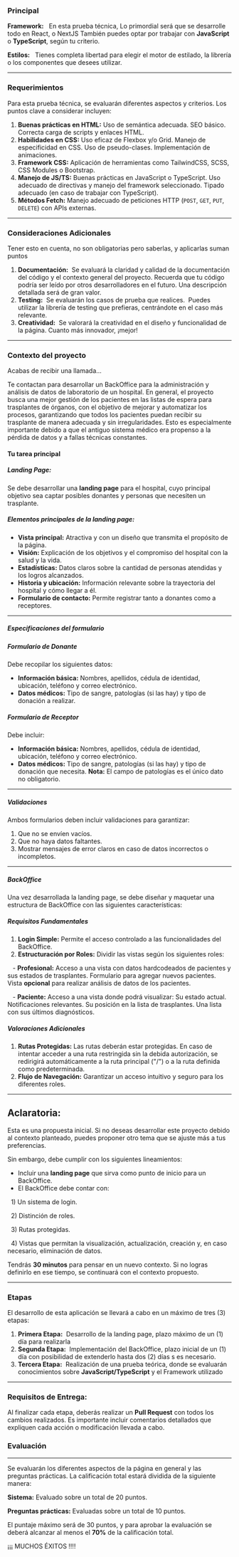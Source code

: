 ### Principal

**Framework:**  
En esta prueba técnica, Lo primordial será que se desarrolle todo en React, o NextJS También puedes optar por trabajar con **JavaScript** o **TypeScript**, según tu criterio.

**Estilos:**  
Tienes completa libertad para elegir el motor de estilado, la librería o los componentes que desees utilizar.

---
### Requerimientos
Para esta prueba técnica, se evaluarán diferentes aspectos y criterios. Los puntos clave a considerar incluyen:
1. **Buenas prácticas en HTML:**  Uso de semántica adecuada. SEO básico. Correcta carga de scripts y enlaces HTML.
2. **Habilidades en CSS:** Uso eficaz de Flexbox y/o Grid. Manejo de especificidad en CSS. Uso de pseudo-clases. Implementación de animaciones.
3. **Framework CSS:** Aplicación de herramientas como TailwindCSS, SCSS, CSS Modules o Bootstrap.
4. **Manejo de JS/TS:** Buenas prácticas en JavaScript o TypeScript. Uso adecuado de directivas y manejo del framework seleccionado. Tipado adecuado (en caso de trabajar con TypeScript).
5. **Métodos Fetch:** Manejo adecuado de peticiones HTTP (`POST`, `GET`, `PUT`, `DELETE`) con APIs externas.
---
### Consideraciones Adicionales 
Tener esto en cuenta, no son obligatorias pero saberlas, y aplicarlas suman puntos

1. **Documentación:**  Se evaluará la claridad y calidad de la documentación del código y el contexto general del proyecto.  Recuerda que tu código podría ser leído por otros desarrolladores en el futuro. Una descripción detallada será de gran valor.
2. **Testing:**  Se evaluarán los casos de prueba que realices.  Puedes utilizar la librería de testing que prefieras, centrándote en el caso más relevante.
3. **Creatividad:**  Se valorará la creatividad en el diseño y funcionalidad de la página. Cuanto más innovador, ¡mejor!
  
---
### Contexto del proyecto

Acabas de recibir una llamada...

Te contactan para desarrollar un BackOffice para la administración y análisis de datos de laboratorio de un hospital. En general, el proyecto busca una mejor gestión de los pacientes en las listas de espera para trasplantes de órganos, con el objetivo de mejorar y automatizar los procesos, garantizando que todos los pacientes puedan recibir su trasplante de manera adecuada y sin irregularidades. Esto es especialmente importante debido a que el antiguo sistema médico era propenso a la pérdida de datos y a fallas técnicas constantes.
#### Tu tarea principal
##### **Landing Page:**

Se debe desarrollar una **landing page** para el hospital, cuyo principal objetivo sea captar posibles donantes y personas que necesiten un trasplante.
##### Elementos principales de la landing page:
- **Vista principal:** Atractiva y con un diseño que transmita el propósito de la página.
- **Visión:** Explicación de los objetivos y el compromiso del hospital con la salud y la vida.
- **Estadísticas:** Datos claros sobre la cantidad de personas atendidas y los logros alcanzados.
- **Historia y ubicación:** Información relevante sobre la trayectoria del hospital y cómo llegar a él.
- **Formulario de contacto:** Permite registrar tanto a donantes como a receptores.
---
##### Especificaciones del formulario

##### Formulario de Donante
Debe recopilar los siguientes datos:
- **Información básica:** Nombres, apellidos, cédula de identidad, ubicación, teléfono y correo electrónico.
- **Datos médicos:** Tipo de sangre, patologías (si las hay) y tipo de donación a realizar.
##### Formulario de Receptor
Debe incluir:
- **Información básica:** Nombres, apellidos, cédula de identidad, ubicación, teléfono y correo electrónico.
- **Datos médicos:** Tipo de sangre, patologías (si las hay) y tipo de donación que necesita.
**Nota:** El campo de patologías es el único dato no obligatorio.

---
##### Validaciones
Ambos formularios deben incluir validaciones para garantizar:
1. Que no se envíen vacíos.
2. Que no haya datos faltantes.
3. Mostrar mensajes de error claros en caso de datos incorrectos o incompletos.
---
##### **BackOffice**

Una vez desarrollada la landing page, se debe diseñar y maquetar una estructura de BackOffice con las siguientes características:
##### **Requisitos Fundamentales**

1. **Login Simple:** Permite el acceso controlado a las funcionalidades del BackOffice.
2. **Estructuración por Roles:** Dividir las vistas según los siguientes roles:

   - **Profesional:** Acceso a una vista con datos hardcodeados de pacientes y sus estados de trasplantes. Formulario para agregar nuevos pacientes. Vista **opcional** para realizar análisis de datos de los pacientes.

   - **Paciente:** Acceso a una vista donde podrá visualizar: Su estado actual. Notificaciones relevantes. Su posición en la lista de trasplantes. Una lista con sus últimos diagnósticos.  

##### **Valoraciones Adicionales**

1. **Rutas Protegidas:** Las rutas deberán estar protegidas. En caso de intentar acceder a una ruta restringida sin la debida autorización, se redirigirá automáticamente a la ruta principal ("/") o a la ruta definida como predeterminada.
2. **Flujo de Navegación:** Garantizar un acceso intuitivo y seguro para los diferentes roles.
  
---
## **Aclaratoria:**

Esta es una propuesta inicial. Si no deseas desarrollar este proyecto debido al contexto planteado, puedes proponer otro tema que se ajuste más a tus preferencias.

Sin embargo, debe cumplir con los siguientes lineamientos:
- Incluir una **landing page** que sirva como punto de inicio para un BackOffice.  
- El BackOffice debe contar con:

    1) Un sistema de login.  

    2) Distinción de roles.  

    3) Rutas protegidas.  

    4) Vistas que permitan la visualización, actualización, creación y, en caso necesario, eliminación de datos. 

Tendrás **30 minutos** para pensar en un nuevo contexto. Si no logras definirlo en ese tiempo, se continuará con el contexto propuesto.

---
### Etapas
  
El desarrollo de esta aplicación se llevará a cabo en un máximo de tres (3) etapas:
1. **Primera Etapa:**  Desarrollo de la landing page, plazo máximo de un (1) día para realizarla
2. **Segunda Etapa:**  Implementación del BackOffice, plazo inicial de un (1) día con posibilidad de extenderlo hasta dos (2) días s es necesario.
3. **Tercera Etapa:**  Realización de una prueba teórica, donde se evaluarán conocimientos sobre **JavaScript/TypeScript** y el Framework utilizado
---
### Requisitos de Entrega:

Al finalizar cada etapa, deberás realizar un **Pull Request** con todos los cambios realizados. Es importante incluir comentarios detallados que expliquen cada acción o modificación llevada a cabo.
### Evaluación
---
Se evaluarán los diferentes aspectos de la página en general y las preguntas prácticas. La calificación total estará dividida de la siguiente manera:

**Sistema:** Evaluado sobre un total de 20 puntos.

**Preguntas prácticas:** Evaluadas sobre un total de 10 puntos.  

El puntaje máximo será de 30 puntos, y para aprobar la evaluación se deberá alcanzar al menos el **70%** de la calificación total.

¡¡¡ MUCHOS ÉXITOS !!!!